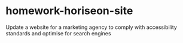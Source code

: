 # homework-horiseon-site
Update a website for a marketing agency to comply with accessibility standards and optimise for search engines
